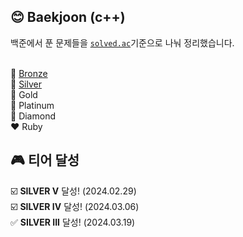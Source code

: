 ## 😊 Baekjoon (c++)
백준에서 푼 문제들을 <a href="https://solved.ac/problems/level">`solved.ac`</a>기준으로 나눠 정리했습니다.<br><br>

🥉 [Bronze](https://github.com/woori-zip/Baekjoon/tree/main/%F0%9F%A5%89%20Bronze) <br>
🥈 [Silver](https://github.com/woori-zip/Baekjoon/tree/main/%F0%9F%A5%88%20Silver) <br>
🥇 Gold <br>
💚 Platinum <br>
🩵 Diamond <br>
❤️ Ruby

## 🎮 티어 달성
☑️ **SILVER V** 달성! (2024.02.29)<br>
☑️ **SILVER IV** 달성! (2024.03.06)<br>
✅ **SILVER III** 달성! (2024.03.19)<br>
